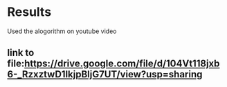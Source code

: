 # Results

Used the alogorithm on youtube video
## link to file:https://drive.google.com/file/d/104Vt118jxb6-_RzxztwD1lkjpBljG7UT/view?usp=sharing
